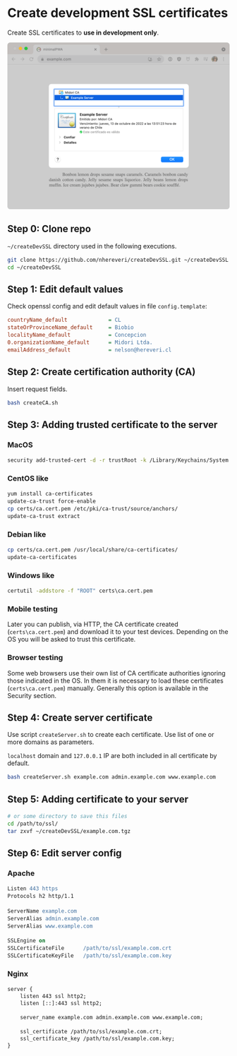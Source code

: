 # Create development SSL certificates

Create SSL certificates to **use in development only**.

![Working SSL certificate](screenshot.png)

## Step 0: Clone repo

`~/createDevSSL` directory used in the following executions.

```bash
git clone https://github.com/nhereveri/createDevSSL.git ~/createDevSSL
cd ~/createDevSSL
```

## Step 1: Edit default values

Check openssl config and edit default values in file `config.template`:

```ini
countryName_default             = CL
stateOrProvinceName_default     = Biobio
localityName_default            = Concepcion
0.organizationName_default      = Midori Ltda.
emailAddress_default            = nelson@hereveri.cl
```

## Step 2: Create certification authority (CA)

Insert request fields.

```bash
bash createCA.sh
```

## Step 3: Adding trusted certificate to the server

### MacOS
```bash
security add-trusted-cert -d -r trustRoot -k /Library/Keychains/System.keychain certs/ca.cert.pem
```

### CentOS like

```bash
yum install ca-certificates
update-ca-trust force-enable
cp certs/ca.cert.pem /etc/pki/ca-trust/source/anchors/
update-ca-trust extract
```

### Debian like

```bash
cp certs/ca.cert.pem /usr/local/share/ca-certificates/
update-ca-certificates
```

### Windows like

```bat
certutil -addstore -f "ROOT" certs\ca.cert.pem
```

### Mobile testing

Later you can publish, via HTTP, the CA certificate created (`certs\ca.cert.pem`) and download it to your test devices. Depending on the OS you will be asked to trust this certificate.

### Browser testing

Some web browsers use their own list of CA certificate authorities ignoring those indicated in the OS. In them it is necessary to load these certificates (`certs\ca.cert.pem`) manually. Generally this option is available in the Security section.

## Step 4: Create server certificate

Use script `createServer.sh` to create each certificate. Use list of one or more domains as parameters.

`localhost` domain and `127.0.0.1` IP are both included in all certificate by default.

```bash
bash createServer.sh example.com admin.example.com www.example.com
```

## Step 5: Adding certificate to your server

```bash
# or some directory to save this files
cd /path/to/ssl/
tar zxvf ~/createDevSSL/example.com.tgz
```

## Step 6: Edit server config

### Apache

```apache
Listen 443 https
Protocols h2 http/1.1

ServerName example.com
ServerAlias admin.example.com
ServerAlias www.example.com

SSLEngine on
SSLCertificateFile      /path/to/ssl/example.com.crt
SSLCertificateKeyFile   /path/to/ssl/example.com.key
```

### Nginx

```nginx
server {
    listen 443 ssl http2;
    listen [::]:443 ssl http2;

    server_name example.com admin.example.com www.example.com;

    ssl_certificate /path/to/ssl/example.com.crt;
    ssl_certificate_key /path/to/ssl/example.com.key;
}
```
